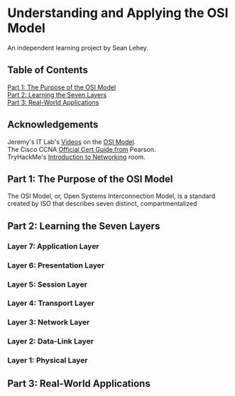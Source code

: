 # Understanding and Applying the OSI Model
An independent learning project by Sean Lehey.

## Table of Contents

[Part 1: The Purpose of the OSI Model](#part-1-the-purpose-of-the-osi-model)   
[Part 2: Learning the Seven Layers](#part-2-learning-the-seven-layers)   
[Part 3: Real-World Applications](#part-3-real-world-applications)   


## Acknowledgements

Jeremy's IT Lab's [Videos](https://www.youtube.com/watch?v=t-ai8JzhHuY) on the [OSI Model](https://www.youtube.com/watch?v=7nmYoL0t2tU).   
The Cisco CCNA [Official Cert Guide from](https://www.pearson.com/us/higher-education/program/Odom-CCNA-200-301-Official-Cert-Guide-Library/PGM2166706.html) Pearson.   
TryHackMe's [Introduction to Networking](https://tryhackme.com/room/introtonetworking) room.


## Part 1: The Purpose of the OSI Model

The OSI Model, or, Open Systems Interconnection Model, is a standard created by ISO that describes seven distinct, compartmentalized  

## Part 2: Learning the Seven Layers

### Layer 7: Application Layer

### Layer 6: Presentation Layer

### Layer 5: Session Layer

### Layer 4: Transport Layer

### Layer 3: Network Layer

### Layer 2: Data-Link Layer

### Layer 1: Physical Layer


## Part 3: Real-World Applications



